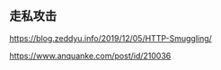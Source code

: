 ##  走私攻击

https://blog.zeddyu.info/2019/12/05/HTTP-Smuggling/

https://www.anquanke.com/post/id/210036

